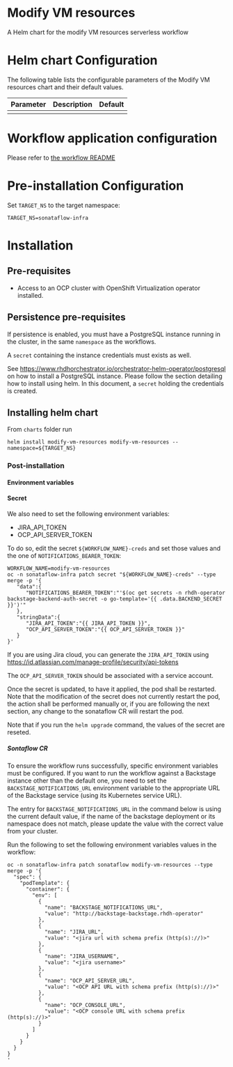 
Modify VM resources
===========

A Helm chart for the modify VM resources serverless workflow


# Helm chart Configuration

The following table lists the configurable parameters of the Modify VM resources chart and their default values.

| Parameter                | Description             | Default        |
| ------------------------ | ----------------------- | -------------- |
|                          |                         |                |

# Workflow application configuration
Please refer to [the workflow README](https://github.com/rhdhorchestrator/serverless-workflows/blob/v1.5.x/workflows/modify-vm-resources/README.md#workflow-application-configuration)


# Pre-installation Configuration
Set `TARGET_NS` to the target namespace:
```console
TARGET_NS=sonataflow-infra
```

# Installation
## Pre-requisites
* Access to an OCP cluster with OpenShift Virtualization operator installed. 

## Persistence pre-requisites
If persistence is enabled, you must have a PostgreSQL instance running in the cluster, in the same `namespace` as the workflows.

A `secret` containing the instance credentials must exists as well. 

See https://www.rhdhorchestrator.io/orchestrator-helm-operator/postgresql on how to install a PostgreSQL instance. Please follow the section detailing how to install using helm. In this document, a `secret` holding the credentials is created.


## Installing helm chart 
From `charts` folder run 
```console
helm install modify-vm-resources modify-vm-resources --namespace=${TARGET_NS}
```

### Post-installation

#### Environment variables


#### Secret

We also need to set the following environment variables:
* JIRA_API_TOKEN
* OCP_API_SERVER_TOKEN

To do so, edit the secret `${WORKFLOW_NAME}-creds` and set those values and the one of `NOTIFICATIONS_BEARER_TOKEN`:
```
WORKFLOW_NAME=modify-vm-resources
oc -n sonataflow-infra patch secret "${WORKFLOW_NAME}-creds" --type merge -p '{
   "data":{
      "NOTIFICATIONS_BEARER_TOKEN":"'$(oc get secrets -n rhdh-operator backstage-backend-auth-secret -o go-template='{{ .data.BACKEND_SECRET  }}')'"
   },
   "stringData":{
      "JIRA_API_TOKEN":"{{ JIRA_API_TOKEN }}",
      "OCP_API_SERVER_TOKEN":"{{ OCP_API_SERVER_TOKEN }}"
   }
}'
```
If you are using Jira cloud, you can generate the `JIRA_API_TOKEN` using https://id.atlassian.com/manage-profile/security/api-tokens 

The `OCP_API_SERVER_TOKEN` should be associated with a service account.

Once the secret is updated, to have it applied, the pod shall be restarted. 
Note that the modification of the secret does not currently restart the pod, the action shall be performed manually or, if you are following the next section, any change to the sonataflow CR will restart the pod.

Note that if you run the `helm upgrade` command, the values of the secret are reseted.

##### Sontaflow CR

To ensure the workflow runs successfully, specific environment variables must be configured. If you want to run the workflow against a Backstage instance other than the default one, you need to set the `BACKSTAGE_NOTIFICATIONS_URL` environment variable to the appropriate URL of the Backstage service (using its Kubernetes service URL). 

The entry for `BACKSTAGE_NOTIFICATIONS_URL` in the command below is using the current default value, if the name of the backstage deployment or its namespace does not match, please update the value with the correct value from your cluster.

Run the following to set the following environment variables values in the workflow:
```console
oc -n sonataflow-infra patch sonataflow modify-vm-resources --type merge -p '{
  "spec": {
    "podTemplate": {
      "container": {
        "env": [
          {
            "name": "BACKSTAGE_NOTIFICATIONS_URL",
            "value": "http://backstage-backstage.rhdh-operator"
          },
          {
            "name": "JIRA_URL",
            "value": "<jira url with schema prefix (http(s)://)>"
          },
          {
            "name": "JIRA_USERNAME",
            "value": "<jira username>"
          },
          {
            "name": "OCP_API_SERVER_URL",
            "value": "<OCP API URL with schema prefix (http(s)://)>"
          },
          {
            "name": "OCP_CONSOLE_URL",
            "value": "<OCP console URL with schema prefix (http(s)://)>"
          }
        ]
      }
    }
  }
}
'
```

